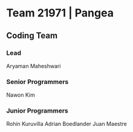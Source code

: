 # Team 21971 | Pangea

## Coding Team

### Lead
Aryaman Maheshwari

### Senior Programmers
Nawon Kim

### Junior Programmers
Rohin Kuruvilla
Adrian Boedlander
Juan Maestre
